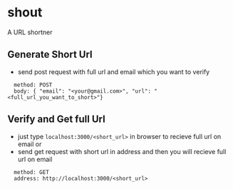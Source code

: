 # shout
A URL shortner

## Generate Short Url
- send post request with full url and email which you want to verify
```
  method: POST 
  body: { "email": "<your@gmail.com>", "url": "<full_url_you_want_to_short>"}
```

## Verify and Get full Url
- just type `localhost:3000/<short_url>` in browser to recieve full url on email or
- send get request with short url in address and then you will recieve full url on email
```
  method: GET
  address: http://localhost:3000/<short_url>
```
